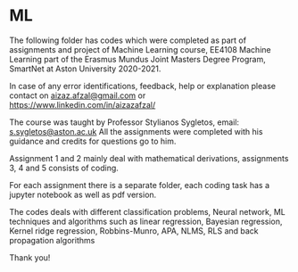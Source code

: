 # ML
The following folder has codes which were completed as part of assignments and project of Machine Learning course, EE4108 Machine Learning part of the Erasmus Mundus Joint Masters Degree Program, SmartNet at Aston University 2020-2021.


In case of any error identifications, feedback, help or explanation please contact on aizaz.afzal@gmail.com or https://www.linkedin.com/in/aizazafzal/


The course was taught by Professor Stylianos Sygletos, email: s.sygletos@aston.ac.uk
All the assignments were completed with his guidance and credits for questions go to him.

Assignment 1 and 2 mainly deal with mathematical derivations, assignments 3, 4 and 5 consists of coding.

For each assignment there is a separate folder, each coding task has a jupyter notebook as well as pdf version.

The codes deals with different classification problems, Neural network, ML techniques and algorithms such as linear regression, Bayesian regression, Kernel ridge regression, Robbins-Munro, APA, NLMS, RLS and back propagation algorithms 


Thank you!
